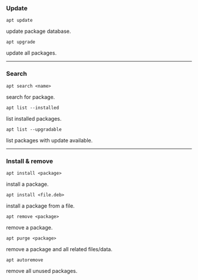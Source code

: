 ### Update
```
apt update
```
update package database.
```
apt upgrade
```
update all packages.
___
### Search
```
apt search <name>
```
search for package.
```
apt list --installed
```
list installed packages.
```
apt list --upgradable
```
list packages with update available.
___
### Install & remove
```
apt install <package>
```
install a package.
```
apt install <file.deb>
```
install a package from a file.
```
apt remove <package>
```
remove a package.
```
apt purge <package>
```
remove a package and all related files/data.
```
apt autoremove
```
remove all unused packages.